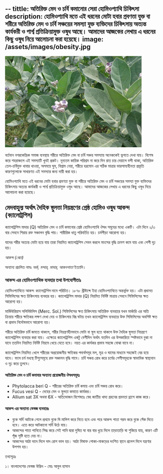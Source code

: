 --
tittle: অতিরিক্ত মেদ ও চর্বি কমানোর সেরা হোমিওপ্যাথি চিকিৎসা
description: হোমিওপ্যাথি মতে এই ধরনের মোটা হবার প্রবণতা যুক্ত বা শরীরে অতিরিক্ত মেদ ও চর্বি সঞ্চয়ের সমস্যা যুক্ত ব্যক্তিদের চিকিৎসায় অত্যন্ত কার্যকরী ও পার্শ্ব প্রতিক্রিয়ামুক্ত ওষুধ আছে। আমাদের আজকের লেখায় এ ধরনের কিছু ওষুধ নিয়ে আলোচনা করা হয়েছে।
image: /assets/images/obesity.jpg
--
![অতিরিক্ত মেদ ও চর্বি কমানোর সেরা হোমিওপ্যাথি চিকিৎসা](/assets/images/obesity.jpg)

বর্তমান নগরকেন্দ্রিক সমাজ ব্যবস্থায় শরীরে অতিরিক্ত মেদ বা চর্বি সঞ্চয় সমস্যায় অনেককেই ভুগতে দেখা যায়। বিশেষ করে শহরাঞ্চলে এই সমস্যাটি খুবই প্রকট। নূন্যতম কায়িক পরিশ্রম না করে দিন রাত চার দেয়ালে বন্দী থাকা, অতিরিক্ত তেল-চর্বিযুক্ত খাবার খাওয়া, অসময়ে ঘুম, বিশ্রাম নেয়া, শরীরে হরমোন এর সঠিক মাত্রার ভারসাম্যহীনতা প্রভৃতি কারণগুলোকে সাধারণত এই সমস্যার জন্য দায়ী করা হয়।

হোমিওপ্যাথি মতে এই ধরনের মোটা হবার প্রবণতা যুক্ত বা শরীরে অতিরিক্ত মেদ ও চর্বি সঞ্চয়ের সমস্যা যুক্ত ব্যক্তিদের চিকিৎসায় অত্যন্ত কার্যকরী ও পার্শ্ব প্রতিক্রিয়ামুক্ত ওষুধ আছে। আমাদের আজকের লেখায় এ ধরনের কিছু ওষুধ নিয়ে আলোচনা করা হয়েছে।

## মেদবাহুল্য অর্থাৎ দৈহিক স্থুলতা নিয়ন্ত্রণের শ্রেষ্ঠ হোমিও ওষুধ আকন্দ (ক্যালোট্রপিস)

ক্যালোট্রপিস মাদার (Q) অতিরিক্ত মেদ ও চর্বি কমানোর শ্রেষ্ঠ হোমিওপ্যাথি ঔষধ সমূহের মধ্যে একটি। এটা দিনে ২/৩ বার সেবনে শিরায় রক্ত সঞ্চালন বৃদ্ধি পায়। শারীরিক ধাতু পরিবর্তিত হয়। চর্মপীড়া আরোগ্য হয়।

যাদের শরীর অত্যন্ত মোটা হয়ে যায় তারা নিয়মিত ক্যালোট্রপিস সেবন করলে মাংসের বৃদ্ধি ক্রমশ কমে যায় এবং পেশী দৃঢ় হয়।

*আকন্দ (শ্বেত)*

অন্যান্য প্রচলিত নামঃ _অর্ক, মন্দার, মাদার, আকনপাতা_ ইত্যাদি।

### আকন্দ এর হোমিওপ্যাথিক ব্যবহার তথা উপযোগীতাঃ

হোমিওপ্যাথিতে আকন্দ *ক্যালোট্রপিস* নামে পরিচিত। ১৮৭৮ খ্রীষ্টাব্দে ইহা হোমিওপ্যাথিতে অন্তর্ভুক্ত হয়। এটা প্রধানত সিফিলিসের ক্ষত চিকিৎসায় ব্যবহার হয়। ক্যালোট্রপিস মাদার (Q) নিয়মিত নির্দিষ্ট মাত্রায় সেবনে সিফিলিসের ক্ষত আরোগ্য হয়।

মার্কিউরিয়াস সলিবিউলিস (Merc. Sol.) সিফিলিসের ক্ষত চিকিৎসায় অতিরিক্ত ব্যবহারে যখন মার্কারি এর অতি ক্রিয়ায় শরীরে ক্ষতিকর লক্ষণ দেখা দেয় ও চিকিৎসায় বিঘ্ন ঘটায় তখন ক্যালোট্রপিস ব্যবহারে উক্ত সিফিলিসের অবশিষ্ট ক্ষত বা প্রভাব নির্দোষভাবে আরোগ্য হয়।

শরীরে অতিরিক্ত চর্বি জমতে থাকলে, শরীর নিয়ন্ত্রণহীনভাবে মোটা বা স্থূল হতে থাকলে উক্ত দৈহিক স্থূলতা নিয়ন্ত্রণে ক্যালোট্রপিস ব্যবহার করা যায়। এক্ষেত্রে ক্যালোট্রপিস একটু বেশীদিন অর্থাৎ যতদিন এর উপকারিতা স্পষ্টভাবে বুঝা না যাবে ততদিন নিয়মিত নির্দিষ্ট নিয়মে খেয়ে যেতে হবে। নয়ত এর কার্যকর প্রভাব সহজে বোঝা যাবে না।

ক্যালোট্রপিস নিয়মিত খেলে শরীরের অপ্রয়োজনীয় ক্ষতিকর পদার্থসমূহ মল, মূত্র ও ঘামের মাধ্যমে সহজেই বের হয়ে যাবে। ফলে চর্ম মধ্যস্থ টিস্যুসমূহে রক্ত সঞ্চালন বৃদ্ধি পাবে। চর্বি সঞ্চয় রোধ করে চর্মের পেশীসমূহকে স্বাভাবিক স্বাস্থ্যবান ও দৃঢ় করে তুলবে।

#### অতিরিক্ত মেদ ও চর্বি কমাবার অন্যান্য প্রয়োজনীয় ঔষধসমূহঃ


* Phytolacca beri Q - শরীরের অতিরিক্ত চর্বি কমায় এবং চর্বি সঞ্চয় রোধ করে।
* Fucus vesi Q - দেহের মেদ ও স্থুলতা কমাতে কার্যকর।
* Allium sat 3X অথবা 6X - অতিভোজন বিশেষতঃ স্নেহ জাতীয় খাদ্য গ্রহনের প্রবনতা হ্রাসে কাজ করে।

#### আকন্দ এর অন্যান্য ভেষজ ব্যবহারঃ

* বুকে সর্দি আটকে গেলে প্রথমে বুকে ঘি মালিশ করে নিতে হবে এবং পরে আকন্দ পাতা গরম করে বুকে সেঁক দিতে হবে। এতে করে আটকানো সর্দি উঠে যায়।
* আকন্দের পাতা পানিতে সিদ্ধ করে সেই পানি দ্বারা দুষিত ঘা বার বার ধুয়ে দিলে তাড়াতাড়ি ঘা শুকিয়ে যায়, কারণ এটি পূঁজ সৃষ্টি হতে দেয় না।
* আকন্দের আঠা দাদে দিলে দাদ রোগ ভাল হয়। আঠা বিষাক্ত পোকা-মাকড়ের দংশিত স্থানে প্রলেপ দিলে যন্ত্রণার উপশম হয়।

তথ্যসূত্রঃ

১। বাংলাদেশের ভেষজ উদ্ভিদ - মোঃ আবুল হাসান
